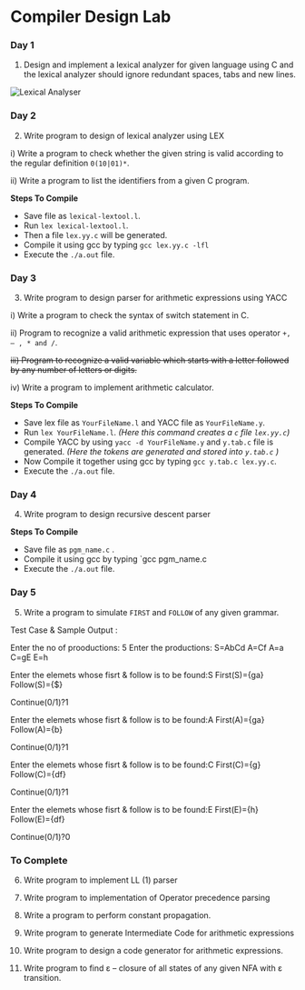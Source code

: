 Compiler Design Lab
===================

### Day 1
1. Design and implement a lexical analyzer for given language using C and the lexical analyzer should ignore redundant spaces, tabs and new lines.

![Lexical Analyser](https://raw.githubusercontent.com/beingfranklin/Compiler-Design-Lab/master/LexicalAnalyser.png)


### Day 2
2. Write program to design of lexical analyzer using LEX

i) Write a program to check whether the given string is valid according to the regular definition   `0(10|01)*`.

ii) Write a program to list the identifiers from a given C program.

**Steps To Compile**
* Save file as `lexical-lextool.l`.
* Run `lex lexical-lextool.l`.
* Then a file `lex.yy.c` will be generated.
* Compile it using gcc by typing `gcc lex.yy.c -lfl`
* Execute the `./a.out` file.


### Day 3

3. Write program to design parser for arithmetic expressions using YACC

i) Write a program to check the syntax of switch statement in C.

ii) Program to recognize a valid arithmetic expression that uses operator `+, – , * and /`.

~~iii) Program to recognize a valid variable which starts with a letter followed by any   number of letters or digits.~~

iv) Write a program to implement arithmetic calculator.


**Steps To Compile**

* Save lex file as `YourFileName.l` and YACC file as `YourFileName.y`.
* Run `lex YourFileName.l`. *(Here this command creates a `c` file `lex.yy.c`)*
* Compile YACC by using `yacc -d YourFileName.y` and `y.tab.c` file is generated. *(Here the tokens are generated and stored into `y.tab.c` )*
* Now Compile it together using gcc by typing `gcc y.tab.c lex.yy.c`.
* Execute the `./a.out` file.

### Day 4

4. Write program to design recursive descent parser

**Steps To Compile**
* Save file as `pgm_name.c` .
* Compile it using gcc by typing `gcc pgm_name.c
* Execute the `./a.out` file.

### Day 5

5. Write a program to simulate `FIRST` and `FOLLOW` of any given grammar.

Test Case & Sample Output :

Enter the no of prooductions:
5
Enter the productions:
S=AbCd
A=Cf
A=a
C=gE
E=h

Enter the elemets whose fisrt & follow is to be found:S
First(S)={ga}
Follow(S)={$}

Continue(0/1)?1

Enter the elemets whose fisrt & follow is to be found:A
First(A)={ga}
Follow(A)={b}

Continue(0/1)?1

Enter the elemets whose fisrt & follow is to be found:C
First(C)={g}
Follow(C)={df}

Continue(0/1)?1

Enter the elemets whose fisrt & follow is to be found:E
First(E)={h}
Follow(E)={df}

Continue(0/1)?0

### To Complete

6. Write program to implement LL (1) parser

7. Write program to implementation of Operator precedence parsing 

8. Write a program to perform constant propagation.

9. Write program to generate Intermediate Code for arithmetic expressions

10. Write program to design a code generator for arithmetic expressions.

11. Write program to find ε – closure of all states of any given NFA with ε transition.
